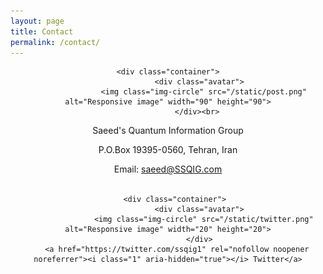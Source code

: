 ```yaml
---
layout: page
title: Contact
permalink: /contact/
---
```


<center>
 
	<div class="container">
                  <div class="avatar">
                    <img class="img-circle" src="/static/post.png" alt="Responsive image" width="90" height="90">
                  </div><br> 
  
Saeed's Quantum Information Group <br> 

P.O.Box 19395-0560, Tehran, Iran  <br>
  
Email: saeed@SSQIG.com <br><br>
  
<center>
       
       <div class="container">
                  <div class="avatar">
                    <img class="img-circle" src="/static/twitter.png" alt="Responsive image" width="20" height="20">
                  </div>
		<a href="https://twitter.com/ssqig1" rel="nofollow noopener noreferrer"><i class="1" aria-hidden="true"></i> Twitter</a>





<br><br><br><br>
<br><br><br><br><br><br><br><br><br><br><br><br><br><br><br><br><br><br><br><br><br><br><br><br><br>



